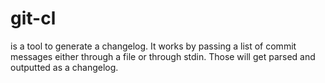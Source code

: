 # git-cl

is a tool to generate a changelog. It works by passing a list of commit messages either through a file
or through stdin. Those will get parsed and outputted as a changelog.
